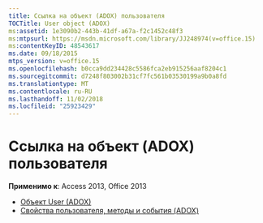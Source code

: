 ```yaml
---
title: Ссылка на объект (ADOX) пользователя
TOCTitle: User object (ADOX)
ms:assetid: 1e3090b2-443b-41df-a67a-f2c1452c48f3
ms:mtpsurl: https://msdn.microsoft.com/library/JJ248974(v=office.15)
ms:contentKeyID: 48543617
ms.date: 09/18/2015
mtps_version: v=office.15
ms.openlocfilehash: b0cca9dd234428c5586fca2eb915256aaf8204c1
ms.sourcegitcommit: d7248f803002b31cf7fc561b03530199a9b0a8fd
ms.translationtype: MT
ms.contentlocale: ru-RU
ms.lasthandoff: 11/02/2018
ms.locfileid: "25923429"
---
```

# <a name="user-object-adox-reference"></a>Ссылка на объект (ADOX) пользователя

**Применимо к**: Access 2013, Office 2013

- [Объект User (ADOX)](user-object-adox.md)
- [Свойства пользователя, методы и события (ADOX)](user-properties-methods-and-events-adox.md)

